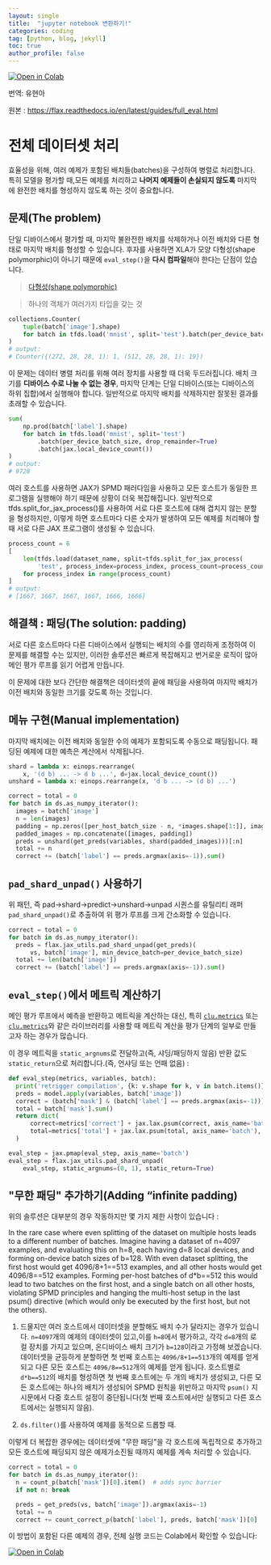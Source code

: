 ```yaml
---
layout: single
title:  "jupyter notebook 변환하기!"
categories: coding
tag: [python, blog, jekyll]
toc: true
author_profile: false
---
```


<head>
  <style>
    table.dataframe {
      white-space: normal;
      width: 100%;
      height: 240px;
      display: block;
      overflow: auto;
      font-family: Arial, sans-serif;
      font-size: 0.9rem;
      line-height: 20px;
      text-align: center;
      border: 0px !important;
    }

    table.dataframe th {
      text-align: center;
      font-weight: bold;
      padding: 8px;
    }

    table.dataframe td {
      text-align: center;
      padding: 8px;
    }

    table.dataframe tr:hover {
      background: #b8d1f3; 
    }

    .output_prompt {
      overflow: auto;
      font-size: 0.9rem;
      line-height: 1.45;
      border-radius: 0.3rem;
      -webkit-overflow-scrolling: touch;
      padding: 0.8rem;
      margin-top: 0;
      margin-bottom: 15px;
      font: 1rem Consolas, "Liberation Mono", Menlo, Courier, monospace;
      color: $code-text-color;
      border: solid 1px $border-color;
      border-radius: 0.3rem;
      word-break: normal;
      white-space: pre;
    }

  .dataframe tbody tr th:only-of-type {
      vertical-align: middle;
  }

  .dataframe tbody tr th {
      vertical-align: top;
  }

  .dataframe thead th {
      text-align: center !important;
      padding: 8px;
  }

  .page__content p {
      margin: 0 0 0px !important;
  }

  .page__content p > strong {
    font-size: 0.8rem !important;
  }

  </style>
</head>


[![Open in Colab](https://colab.research.google.com/assets/colab-badge.svg)](https://colab.research.google.com/github/google/flax/blob/main/docs/notebooks/full_eval.ipynb)  



번역: 유현아     



원본 : https://flax.readthedocs.io/en/latest/guides/full_eval.html


# 전체 데이터셋 처리



효율성을 위해, 여러 예제가 포함된 배치들(batches)을 구성하여 병렬로 처리합니다. 특히 모델을 평가할 때,모든 예제를 처리하고 **나머지 예제들이 손실되지 않도록** 마지막에 완전한 배치를 형성하지 않도록 하는 것이 중요합니다.


## 문제(The problem)



단일 디바이스에서 평가할 때, 마지막 불완전한 배치를 삭제하거나 이전 배치와 다른 형태로 마지막 배치를 형성할 수 있습니다. 후자를 사용하면 XLA가 모양 다형성(shape polymorphic)이 아니기 때문에 `eval_step()`을 **다시 컴파일**해야 한다는 단점이 있습니다.



> [다형성(shape polymorphic)](https://ko.wikipedia.org/wiki/%EB%8B%A4%ED%98%95%EC%84%B1_(%EC%BB%B4%ED%93%A8%ED%84%B0_%EA%B3%BC%ED%95%99))  

> 하나의 객체가 여러가지 타입을 갖는 것



```python
collections.Counter(
    tuple(batch['image'].shape)
    for batch in tfds.load('mnist', split='test').batch(per_device_batch_size)
)
# output:
# Counter({(272, 28, 28, 1): 1, (512, 28, 28, 1): 19})
```

이 문제는 데이터 병렬 처리를 위해 여러 장치를 사용할 때 더욱 두드러집니다. 배치 크기를 **디바이스 수로 나눌 수 없는 경우**, 마지막 단계는 단일 디바이스(또는 디바이스의 하위 집합)에서 실행해야 합니다. 일반적으로 마지막 배치를 삭제하지만 잘못된 결과를 초래할 수 있습니다.



```python
sum(
    np.prod(batch['label'].shape)
    for batch in tfds.load('mnist', split='test')
        .batch(per_device_batch_size, drop_remainder=True)
        .batch(jax.local_device_count())
)
# output:
# 9728
```

여러 호스트를 사용하면 JAX가 SPMD 패러다임을 사용하고 모든 호스트가 동일한 프로그램을 실행해야 하기 때문에 상황이 더욱 복잡해집니다. 일반적으로 tfds.split_for_jax_process()를 사용하여 서로 다른 호스트에 대해 겹치지 않는 분할을 형성하지만, 이렇게 하면 호스트마다 다른 숫자가 발생하여 모든 예제를 처리해야 할 때 서로 다른 JAX 프로그램이 생성될 수 있습니다.



```python
process_count = 6
[
    len(tfds.load(dataset_name, split=tfds.split_for_jax_process(
        'test', process_index=process_index, process_count=process_count)))
    for process_index in range(process_count)
]
# output:
# [1667, 1667, 1667, 1667, 1666, 1666]
```

## 해결책 : 패딩(The solution: padding)  



서로 다른 호스트마다 다른 디바이스에서 실행되는 배치의 수를 영리하게 조정하여 이 문제를 해결할 수는 있지만, 이러한 솔루션은 빠르게 복잡해지고 번거로운 로직이 많아 메인 평가 루프를 읽기 어렵게 만듭니다.



이 문제에 대한 보다 간단한 해결책은 데이터셋의 끝에 패딩을 사용하여 마지막 배치가 이전 배치와 동일한 크기를 갖도록 하는 것입니다.


## 메뉴 구현(Manual implementation)

마지막 배치에는 이전 배치와 동일한 수의 예제가 포함되도록 수동으로 패딩됩니다. 패딩된 예제에 대한 예측은 계산에서 삭제됩니다.



```python
shard = lambda x: einops.rearrange(
    x, '(d b) ... -> d b ...', d=jax.local_device_count())
unshard = lambda x: einops.rearrange(x, 'd b ... -> (d b) ...')

correct = total = 0
for batch in ds.as_numpy_iterator():
  images = batch['image']
  n = len(images)
  padding = np.zeros([per_host_batch_size - n, *images.shape[1:]], images.dtype)
  padded_images = np.concatenate([images, padding])
  preds = unshard(get_preds(variables, shard(padded_images)))[:n]
  total += n
  correct += (batch['label'] == preds.argmax(axis=-1)).sum()
```

## `pad_shard_unpad()` 사용하기

위 패턴, 즉 pad→shard→predict→unshard→unpad 시퀀스를 유틸리티 래퍼 `pad_shard_unpad()`로 추출하여 위 평가 루프를 크게 간소화할 수 있습니다.



```python
correct = total = 0
for batch in ds.as_numpy_iterator():
  preds = flax.jax_utils.pad_shard_unpad(get_preds)(
      vs, batch['image'], min_device_batch=per_device_batch_size)
  total += len(batch['image'])
  correct += (batch['label'] == preds.argmax(axis=-1)).sum()
```

## `eval_step()`에서 메트릭 계산하기

메인 평가 루프에서 예측을 반환하고 메트릭을 계산하는 대신, 특히 [`clu.metrics`](https://github.com/cgarciae/jax_metrics) 또는 [`clu.metrics`](https://github.com/google/CommonLoopUtils/blob/main/clu/metrics.py)와 같은 라이브러리를 사용할 때 메트릭 계산을 평가 단계의 일부로 만들고자 하는 경우가 많습니다.

  

이 경우 메트릭을 `static_argnums`로 전달하고(즉, 샤딩/패딩하지 않음) 반환 값도 `static_return`으로 처리합니다.(즉, 언샤딩 또는 언패 없음) :






```python
def eval_step(metrics, variables, batch):
  print('retrigger compilation', {k: v.shape for k, v in batch.items()})
  preds = model.apply(variables, batch['image'])
  correct = (batch['mask'] & (batch['label'] == preds.argmax(axis=-1))).sum()
  total = batch['mask'].sum()
  return dict(
      correct=metrics['correct'] + jax.lax.psum(correct, axis_name='batch'),
      total=metrics['total'] + jax.lax.psum(total, axis_name='batch'),
  )

eval_step = jax.pmap(eval_step, axis_name='batch')
eval_step = flax.jax_utils.pad_shard_unpad(
    eval_step, static_argnums=(0, 1), static_return=True)
```

## "무한 패딩" 추가하기(Adding “infinite padding)

위의 솔루션은 대부분의 경우 작동하지만 몇 가지 제한 사항이 있습니다 :



In the rare case where even splitting of the dataset on multiple hosts leads to a different number of batches. Imagine having a dataset of n=4097 examples, and evaluating this on h=8, each having d=8 local devices, and forming on-device batch sizes of b=128. With even dataset splitting, the first host would get 4096/8+1==513 examples, and all other hosts would get 4096/8==512 examples. Forming per-host batches of d*b==512 this would lead to two batches on the first host, and a single batch on all other hosts, violating SPMD principles and hanging the multi-host setup in the last psum() directive (which would only be executed by the first host, but not the others).  





1. 드물지만 여러 호스트에서 데이터셋을 분할해도 배치 수가 달라지는 경우가 있습니다. `n=4097`개의 예제의 데이터셋이 있고,이를 `h=8`에서 평가하고, 각각 `d=8`개의 로컬 장치를 가지고 있으며, 온디바이스 배치 크기가 `b=128`이라고 가정해 보겠습니다. 데이터셋을 균등하게 분할하면 첫 번째 호스트는 `4096/8+1==513`개의 예제를 얻게 되고 다른 모든 호스트는 `4096/8==512`개의 예제를 얻게 됩니다. 호스트별로 `d*b==512`의 배치를 형성하면 첫 번째 호스트에는 두 개의 배치가 생성되고, 다른 모든 호스트에는 하나의 배치가 생성되어 SPMD 원칙을 위반하고 마지막 `psum()` 지시문에서 다중 호스트 설정이 중단됩니다(첫 번째 호스트에서만 실행되고 다른 호스트에서는 실행되지 않음).



2. `ds.filter()`를 사용하여 예제를 동적으로 드롭할 때.



이렇게 더 복잡한 경우에는 데이터셋에 "무한 패딩"을 각 호스트에 독립적으로 추가하고 모든 호스트에 패딩되지 않은 예제가소진될 때까지 예제를 계속 처리할 수 있습니다.



```python
correct = total = 0
for batch in ds.as_numpy_iterator():
  n = count_p(batch['mask'])[0].item()  # adds sync barrier
  if not n: break

  preds = get_preds(vs, batch['image']).argmax(axis=-1)
  total += n
  correct += count_correct_p(batch['label'], preds, batch['mask'])[0]
```

이 방법이 포함된 다른 예제의 경우, 전체 실행 코드는 Colab에서 확인할 수 있습니다:



[![Open in Colab](https://colab.research.google.com/assets/colab-badge.svg)](https://colab.research.google.com/github/google/flax/blob/main/docs/notebooks/full_eval.ipynb)  


